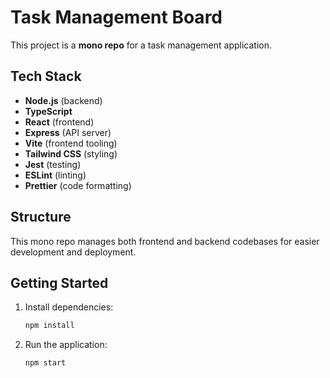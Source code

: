 # Task Management Board

This project is a **mono repo** for a task management application.

## Tech Stack

- **Node.js** (backend)
- **TypeScript**
- **React** (frontend)
- **Express** (API server)
- **Vite** (frontend tooling)
- **Tailwind CSS** (styling)
- **Jest** (testing)
- **ESLint** (linting)
- **Prettier** (code formatting)

## Structure

This mono repo manages both frontend and backend codebases for easier development and deployment.

## Getting Started

1. Install dependencies:
   ```bash
   npm install
   ```
2. Run the application:
   ```bash
   npm start
   ```
